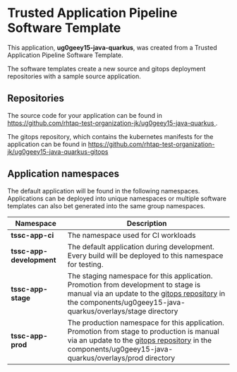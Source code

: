 # Trusted Application Pipeline Software Template

This application, **ug0geey15-java-quarkus**, was created from a Trusted Application Pipeline Software Template.

The software templates create a new source and gitops deployment repositories with a sample source application. 

## Repositories

The source code for your application can be found in [https://github.com/rhtap-test-organization-jk/ug0geey15-java-quarkus ](https://github.com/rhtap-test-organization-jk/ug0geey15-java-quarkus ).
 
The gitops repository, which contains the kubernetes manifests for the application can be found in 
[https://github.com/rhtap-test-organization-jk/ug0geey15-java-quarkus-gitops ](https://github.com/rhtap-test-organization-jk/ug0geey15-java-quarkus-gitops ) 

## Application namespaces 

The default application will be found in the following namespaces. Applications can be deployed into unique namespaces or multiple software templates can also bet generated into the same group namespaces.  

|  Namespace   |  Description   |  
| -------- | -------- |
| **tssc-app-ci** | The namespace used for CI workloads |
| **tssc-app-development** | The default application during development. Every build will be deployed to this namespace for testing. |
| **tssc-app-stage** | The staging namespace for this application. Promotion from development to stage is manual via an update to the [gitops repository](https://github.com/rhtap-test-organization-jk/ug0geey15-java-quarkus-gitops ) in the components/ug0geey15-java-quarkus/overlays/stage directory |
| **tssc-app-prod** | The production namespace for this application. Promotion from stage to production is manual via an update to the [gitops repository](https://github.com/rhtap-test-organization-jk/ug0geey15-java-quarkus-gitops ) in the components/ug0geey15-java-quarkus/overlays/prod directory |